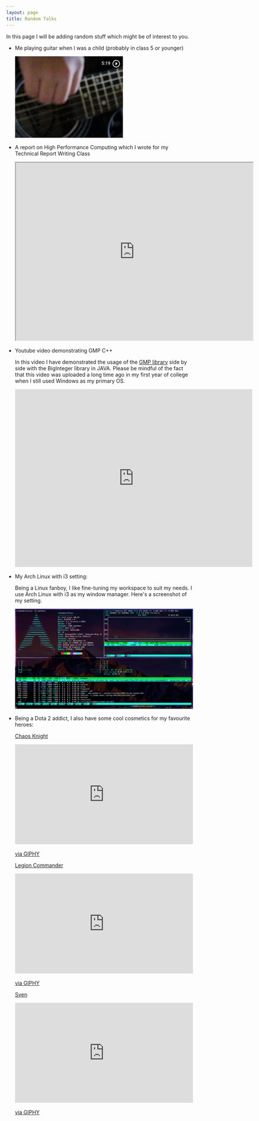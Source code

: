 ```yaml
---
layout: page
title: Random Talks
---
```


In this page I will be adding random stuff which might be of interest to you.

*	Me playing guitar when I was a child (probably in class 5 or younger)

	[![Guitar](/assets/pictures/image8.png)](https://photos.app.goo.gl/p3dV31rDrW2VeDxA6)

*	A report on High Performance Computing which I wrote for my Technical Report Writing Class

	<iframe src="https://drive.google.com/file/d/1h-iVCAsfryl23HhJGZQcGsNJ1rTj2JRU/preview" width="640" height="480"></iframe>

*	Youtube video demonstrating GMP C++

	In this video I have demonstrated the usage of the [GMP library](https://gmplib.org/) side by side with the BigInteger library in JAVA. Please be mindful of the fact that this video was uploaded a long time ago in my first year of college when I still used Windows as my primary OS.

	<iframe width="640" height="480" src="https://www.youtube.com/embed/C2RKwXYovkQ" frameborder="0" allow="accelerometer; autoplay; encrypted-media; gyroscope; picture-in-picture" allowfullscreen></iframe>

*	My Arch Linux with i3 setting:

	Being a Linux fanboy, I like fine-tuning my workspace to suit my needs. I use Arch Linux with i3 as my window manager. Here's a screenshot of my setting.

	![Screenshot](/assets/pictures/image9.png)

*	Being a Dota 2 addict, I also have some cool cosmetics for my favourite heroes:

	[Chaos Knight](https://dota2.gamepedia.com/Chaos_Knight)

	<iframe src="https://giphy.com/embed/Mdue3sgJa9fzna5qcR" width="480" height="270" frameBorder="0" class="giphy-embed" allowFullScreen></iframe><p><a href="https://giphy.com/gifs/Mdue3sgJa9fzna5qcR">via GIPHY</a></p>

	[Legion Commander](https://dota2.gamepedia.com/Legion_Commander)

	<iframe src="https://giphy.com/embed/RJc1B8UvLpKTTCVdUQ" width="480" height="270" frameBorder="0" class="giphy-embed" allowFullScreen></iframe><p><a href="https://giphy.com/gifs/RJc1B8UvLpKTTCVdUQ">via GIPHY</a></p>

	[Sven](https://dota2.gamepedia.com/Sven)

	<iframe src="https://giphy.com/embed/RH871JIlhZo7s1Aotr" width="480" height="270" frameBorder="0" class="giphy-embed" allowFullScreen></iframe><p><a href="https://giphy.com/gifs/RH871JIlhZo7s1Aotr">via GIPHY</a></p>